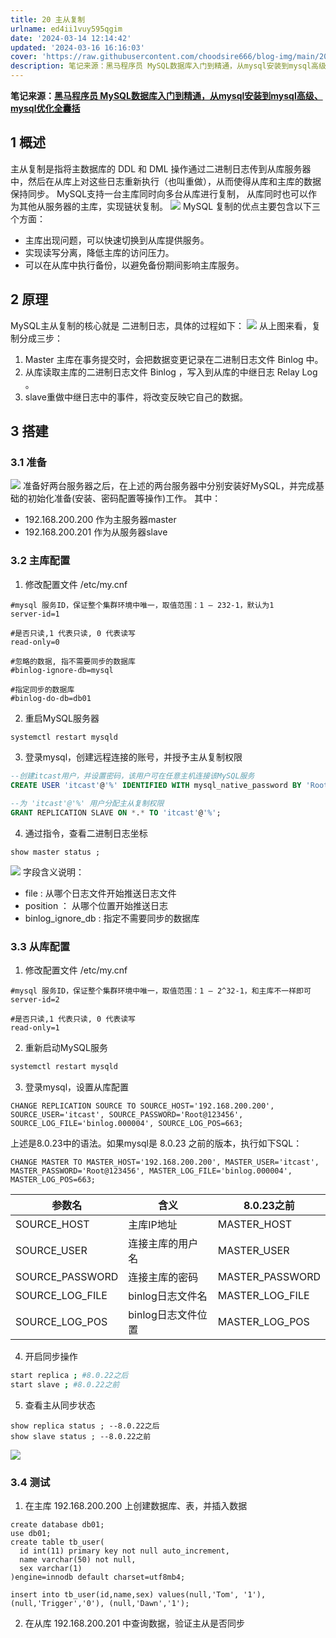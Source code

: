 ```yaml
---
title: 20 主从复制
urlname: ed4ii1vuy595qgim
date: '2024-03-14 12:14:42'
updated: '2024-03-16 16:16:03'
cover: 'https://raw.githubusercontent.com/choodsire666/blog-img/main/20 主从复制/828184d4027192d4a777e61ccbadae09.png'
description: 笔记来源：黑马程序员 MySQL数据库入门到精通，从mysql安装到mysql高级、mysql优化全囊括1 概述主从复制是指将主数据库的 DDL 和 DML 操作通过二进制日志传到从库服务器中，然后在从库上对这些日志重新执行（也叫重做），从而使得从库和主库的数据保持同步。MySQL支持一台主库...
---
```

**笔记来源：**[**黑马程序员 MySQL数据库入门到精通，从mysql安装到mysql高级、mysql优化全囊括**](https://www.bilibili.com/video/BV1Kr4y1i7ru/?spm_id_from=333.337.search-card.all.click&vd_source=e8046ccbdc793e09a75eb61fe8e84a30)
## 1 概述
主从复制是指将主数据库的 DDL 和 DML 操作通过二进制日志传到从库服务器中，然后在从库上对这些日志重新执行（也叫重做），从而使得从库和主库的数据保持同步。
MySQL支持一台主库同时向多台从库进行复制， 从库同时也可以作为其他从服务器的主库，实现链状复制。
![](https://cdn.nlark.com/yuque/0/2024/png/29688613/1710389794389-4cbb369e-7a25-4085-8e02-2af2736886b2.png#averageHue=%23dddcdd&clientId=u5e0ecb9f-89f8-4&height=315&id=z2KO5&originHeight=539&originWidth=1229&originalType=binary&ratio=1&rotation=0&showTitle=false&status=done&style=none&taskId=u9ec8123a-d470-46a2-9ed7-f110b6f3512&title=&width=719)
MySQL 复制的优点主要包含以下三个方面：

- 主库出现问题，可以快速切换到从库提供服务。
- 实现读写分离，降低主库的访问压力。
- 可以在从库中执行备份，以避免备份期间影响主库服务。
## 2 原理
MySQL主从复制的核心就是 二进制日志，具体的过程如下：
![](https://cdn.nlark.com/yuque/0/2024/png/29688613/1710389794700-6c948225-0585-4689-b8ad-90429c56ab79.png#averageHue=%23fafaf9&clientId=u5e0ecb9f-89f8-4&id=JDqij&originHeight=564&originWidth=1248&originalType=binary&ratio=1&rotation=0&showTitle=false&status=done&style=none&taskId=ua8093be0-eb81-45bf-a3fb-d142d2ca9be&title=)
从上图来看，复制分成三步：

1. Master 主库在事务提交时，会把数据变更记录在二进制日志文件 Binlog 中。
2. 从库读取主库的二进制日志文件 Binlog ，写入到从库的中继日志 Relay Log 。
3. slave重做中继日志中的事件，将改变反映它自己的数据。
## 3 搭建
### 3.1 准备

![](https://cdn.nlark.com/yuque/0/2024/png/29688613/1710389794407-1a5e6ca2-7c16-4fd1-9b63-8e26d6701199.png#averageHue=%23fcfbf0&clientId=u5e0ecb9f-89f8-4&id=CXEdc&originHeight=317&originWidth=1201&originalType=binary&ratio=1&rotation=0&showTitle=false&status=done&style=none&taskId=u4f6df4b6-fd11-416e-8d83-af86ee981b6&title=)
准备好两台服务器之后，在上述的两台服务器中分别安装好MySQL，并完成基础的初始化准备(安装、密码配置等操作)工作。 其中：

- 192.168.200.200 作为主服务器master
- 192.168.200.201 作为从服务器slave

### 3.2 主库配置

1. 修改配置文件 /etc/my.cnf
```properties
#mysql 服务ID，保证整个集群环境中唯一，取值范围：1 – 232-1，默认为1 
server-id=1 

#是否只读,1 代表只读, 0 代表读写 
read-only=0 

#忽略的数据, 指不需要同步的数据库 
#binlog-ignore-db=mysql 

#指定同步的数据库 
#binlog-do-db=db01
```

2. 重启MySQL服务器
```bash
systemctl restart mysqld
```

3. 登录mysql，创建远程连接的账号，并授予主从复制权限
```sql
--创建itcast用户，并设置密码，该用户可在任意主机连接该MySQL服务 
CREATE USER 'itcast'@'%' IDENTIFIED WITH mysql_native_password BY 'Root@123456' ;

--为 'itcast'@'%' 用户分配主从复制权限 
GRANT REPLICATION SLAVE ON *.* TO 'itcast'@'%';
```

4. 通过指令，查看二进制日志坐标
```plsql
show master status ;
```
![](https://cdn.nlark.com/yuque/0/2024/png/29688613/1710389794465-d451e62d-e4c1-4a9d-a22f-9eeda7136e6a.png#averageHue=%231f5e9e&clientId=u5e0ecb9f-89f8-4&id=y6oG0&originHeight=169&originWidth=1231&originalType=binary&ratio=1&rotation=0&showTitle=false&status=done&style=none&taskId=u6f8ec810-9ce7-42bb-82e1-efb338fff1b&title=)
字段含义说明：

- file : 从哪个日志文件开始推送日志文件
- position ： 从哪个位置开始推送日志
- binlog_ignore_db : 指定不需要同步的数据库

### 3.3 从库配置

1. 修改配置文件 /etc/my.cnf
```properties
#mysql 服务ID，保证整个集群环境中唯一，取值范围：1 – 2^32-1，和主库不一样即可 
server-id=2 

#是否只读,1 代表只读, 0 代表读写 
read-only=1
```

2. 重新启动MySQL服务
```bash
systemctl restart mysqld
```

3. 登录mysql，设置从库配置
```plsql
CHANGE REPLICATION SOURCE TO SOURCE_HOST='192.168.200.200', SOURCE_USER='itcast', SOURCE_PASSWORD='Root@123456', SOURCE_LOG_FILE='binlog.000004', SOURCE_LOG_POS=663;
```

上述是8.0.23中的语法。如果mysql是 8.0.23 之前的版本，执行如下SQL：
```plsql
CHANGE MASTER TO MASTER_HOST='192.168.200.200', MASTER_USER='itcast', MASTER_PASSWORD='Root@123456', MASTER_LOG_FILE='binlog.000004', MASTER_LOG_POS=663;
```
| 参数名 | 含义 | 8.0.23之前 |
| --- | --- | --- |
| SOURCE_HOST | 主库IP地址 | MASTER_HOST |
| SOURCE_USER | 连接主库的用户名 | MASTER_USER |
| SOURCE_PASSWORD | 连接主库的密码 | MASTER_PASSWORD |
| SOURCE_LOG_FILE | binlog日志文件名 | MASTER_LOG_FILE |
| SOURCE_LOG_POS | binlog日志文件位置 | MASTER_LOG_POS |


4. 开启同步操作
```bash
start replica ; #8.0.22之后 
start slave ; #8.0.22之前
```

5. 查看主从同步状态
```plsql
show replica status ; --8.0.22之后 
show slave status ; --8.0.22之前
```
![](https://cdn.nlark.com/yuque/0/2024/png/29688613/1710389794441-1ab476c9-30ee-429f-869c-890722226bda.png#averageHue=%231e589a&clientId=u5e0ecb9f-89f8-4&id=zHW1x&originHeight=600&originWidth=1208&originalType=binary&ratio=1&rotation=0&showTitle=false&status=done&style=none&taskId=u2dbad259-ee6d-4f00-bbdf-8f76ee4d9f4&title=)
### 3.4 测试

1. 在主库 192.168.200.200 上创建数据库、表，并插入数据
```plsql
create database db01; 
use db01; 
create table tb_user( 
  id int(11) primary key not null auto_increment, 
  name varchar(50) not null, 
  sex varchar(1) 
)engine=innodb default charset=utf8mb4; 

insert into tb_user(id,name,sex) values(null,'Tom', '1'),(null,'Trigger','0'), (null,'Dawn','1');
```

2. 在从库 192.168.200.201 中查询数据，验证主从是否同步
